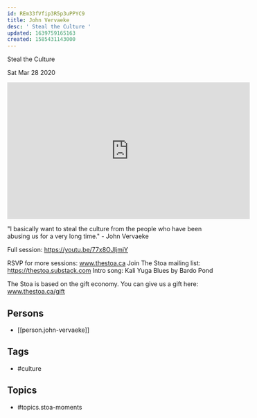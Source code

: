 ```yaml
---
id: REm33fVfip3R5p3uPPYC9
title: John Vervaeke
desc: ' Steal the Culture '
updated: 1639759165163
created: 1585431143000
---
```



 Steal the Culture 

Sat Mar 28 2020

<iframe width="560" height="315" src="https://www.youtube.com/embed/Q9AZZI6PPRQ" title="John Vervaeke: Steal the Culture (Stoa Moments)" frameborder="0" allow="accelerometer; autoplay; clipboard-write; encrypted-media; gyroscope; picture-in-picture" allowfullscreen ></iframe>

"I basically want to steal the culture from the people who have been abusing us for a very long time." - John Vervaeke

Full session: https://youtu.be/77x8OJIjmiY

RSVP for more sessions: www.thestoa.ca
Join The Stoa mailing list: https://thestoa.substack.com
Intro song: Kali Yuga Blues by Bardo Pond

The Stoa is based on the gift economy. You can give us a gift here: www.thestoa.ca/gift

## Persons

- [[person.john-vervaeke]]

## Tags

- #culture

## Topics

- #topics.stoa-moments

